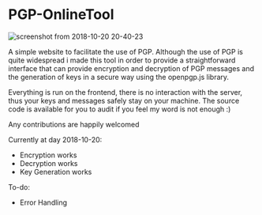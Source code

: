 # PGP-OnlineTool

![screenshot from 2018-10-20 20-40-23](https://user-images.githubusercontent.com/2481323/47258757-a0131700-d4a8-11e8-9fd9-1661e5714c12.png)

A simple website to facilitate the use of PGP. Although the use of PGP is quite widespread
i made this tool in order to provide a straightforward interface that can provide
encryption and decryption of PGP messages and the generation of keys in a secure way using the 
openpgp.js library.

Everything is run on the frontend, there is no interaction with the server, thus your keys and messages safely
stay on your machine. The source code is available for you to audit if you feel my word is not enough :)

Any contributions are happily welcomed

Currently at day 2018-10-20: 

- Encryption works
- Decryption works
- Key Generation works

To-do:

- Error Handling 
